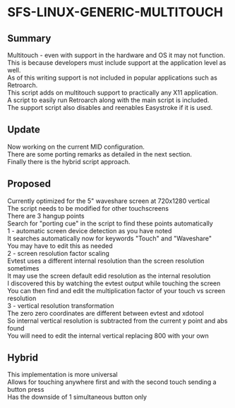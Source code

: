 # SFS-LINUX-GENERIC-MULTITOUCH
Summary
-----
Multitouch - even with support in the hardware and OS it may not function.  
This is because developers must include support at the application level as well.  
As of this writing support is not included in popular applications such as Retroarch.  
This script adds on multitouch support to practically any X11 application.  
A script to easily run Retroarch along with the main script is included.  
The support script also disables and reenables Easystroke if it is used.

Update
-----
Now working on the current MID configuration.  
There are some porting remarks as detailed in the next section.  
Finally there is the hybrid script approach.

Proposed
-----
Currently optimized for the 5" waveshare screen at 720x1280 vertical  
The script needs to be modified for other touchscreens  
There are 3 hangup points  
Search for "porting cue" in the script to find these points automatically  
1 - automatic screen device detection as you have noted  
It searches automatically now for keywords "Touch" and "Waveshare"  
You may have to edit this as needed  
2 - screen resolution factor scaling  
Evtest uses a different internal resolution than the screen resolution sometimes  
It may use the screen default edid resolution as the internal resolution  
I discovered this by watching the evtest output while touching the screen  
You can then find and edit the multiplication factor of your touch vs screen resolution  
3 - vertical resolution transformation  
The zero zero coordinates are different between evtest and xdotool  
So internal vertical resolution is subtracted from the current y point and abs found  
You will need to edit the internal vertical replacing 800 with your own

Hybrid
-----
This implementation is more universal   
Allows for touching anywhere first and with the second touch sending a button press  
Has the downside of 1 simultaneous button only

